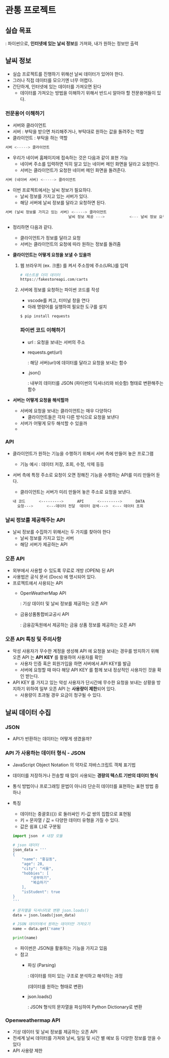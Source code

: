 # 관통 프로젝트

## 실습 목표

: 파이썬으로, **인터넷에 있는 날씨 정보**를 가져와, 내가 원하는 정보만 출력

## 날씨 정보

- 실습 프로젝트를 진행하기 위해선 날씨 데이터가 있어야 한다.
- 그러나 직접 데이터를 모으기엔 너무 어렵다.
- 간단하게, 인터넷에 있는 데이터를 가져오면 된다
    - 데이터를 가져오는 방법을 이해하기 위해서 반드시 알아야 할 전문용어들이 있다.

### 전문용어 이해하기

- 서버와 클라이언트
- 서버 : 부탁을 받으면 처리해주거나, 부탁대로 원하는 값을 돌려주는 역할
- 클라이언트 : 부탁을 하는 역할

```python
서버 <-----> 클라이언트
```

- 우리가 네이버 홈페이지에 접속하는 것은 다음과 같이 표현 가능
    - 네이버 주소를 입력하면 익히 알고 있는 네이버 메인 화면을 달라고 요청한다.
    - 서버는 클라이언트가 요청한 네이버 메인 화면을 돌려준다.

```python
서버 (네이버 서버) <-----> 클라이언트
```

- 이번 프로젝트에서는 날씨 정보가 필요하다.
    - 날씨 정보를 가지고 있는 서버가 있다.
    - 해당 서버에 날씨 정보를 달라고 요청하면 된다.

```python
서버 (날씨 정보를 가지고 있는 서버) <-----> 클라이언트
							날씨 정보 제공 --->           <--- 날씨 정보 요구
```

- 정리하면 다음과 같다.
    - 클라이언트가 정보를 달라고 요청
    - 서버는 클라이언트의 요청에 따라 원하는 정보를 돌려줌
- **클라이언트는 어떻게 요청을 보낼 수 있을까**
    1. 웹 브라우저 (ex. 크롬) 를 켜서 주소창에 주소(URL)를 입력
        
        ```python
        # 테스트용 더미 데이터
        https://fakestoreapi.com/carts
        ```
        
    2. 서버에 정보를 요청하는 파이썬 코드를 작성
        - vscode를 켜고, 터미널 창을 연다
        - 아래 명령어를 실행하여 필요한 도구를 설치
        
        ```bash
        $ pip install requests
        ```
        
        ### 파이썬 코드 이해하기
        
        - url : 요청을 보내는 서버의 주소
        - requests.get(url)
            
            : 해당 서버(url)에 데이터를 달라고 요청을 보내는 함수
            
        - .json()
            
            : 내부의 데이터를 JSON (파이썬의 딕셔너리와 비슷함) 형태로 변환해주는 함수
            
- **서버는 어떻게 요청을 해석할까**
    - 서버에 요청을 보내는 클라이언트는 매우 다양하다
        - 클라이언트들은 각자 다른 방식으로 요청을 보낸다
    - 서버가 어떻게 모두 해석할 수 있을까
    - 

### API

- 클라이언트가 원하는 기능을 수행하기 위해서 서버 측에 만들어 놓은 프로그램
    - 기능 예시 : 데이터 저장, 조회, 수정, 삭제 등등
- 서버 측에 특정 주소로 요청이 오면 정해진 기능을 수행하는 API를 미리 만들어 둔다.
    - 클라이언트는 서버가 미리 만들어 놓은 주소로 요청을 보낸다.
    
    ```bash
    내 코드      <--------->      API      <--------->      DATA
      요청--->      <---데이터 전달  데이터 검색--->  <--- 데이터 조회
    ```
    

### 날씨 정보를 제공해주는 API

- 날씨 정보를 수집하기 위해서는 두 가지를 찾아야 한다
    - 날씨 정보를 가지고 있는 서버
    - 해당 서버가 제공하는 API

### 오픈 API

- 외부에서 사용할 수 있도록 무료로 개방 (OPEN) 된 API
- 사용법은 공식 문서 (Docs) 에 명시되어 있다.
- 프로젝트에서 사용되는 API
    - OpenWeatherMap API
        
        : 기상 데이터 및 날씨 정보를 제공하는 오픈 API
        
    - 금융상품통합비교공시 API
        
        : 금융감독원에서 제공하는 금융 상품 정보를 제공하는 오픈 API
        

### 오픈 API 특징 및 주의사항

- 악성 사용자가 무수한 계정을 생성해 API 에 요청을 보내는 경우를 방지하기 위해 오픈 API 는 **API KEY** 를 활용하여 사용자를 확인
    - 사용자 인증 혹은 회원가입을 하면 서버에서 API KEY를 발급
    - 서버에 요청할 때 마다 해당 API KEY 를 함께 보내 정상적인 사용자인 것을 확인 받는다.
- API KEY 를 가지고 있는 악성 사용자가 단시간에 무수한 요청을 보내는 상황을 방지하기 위하여 일부 오픈 API 는 **사용량이 제한**되어 있다.
    - 사용량이 초과될 경우 요금이 청구될 수 있다.

## 날씨 데이터 수집

### JSON

- API가 반환하는 데이터는 어떻게 생겼을까?

### API 가 사용하는 데이터 형식 - JSON

- JavaScript Object Notation 의 약자로 자바스크립트 객체 표기법
- 데이터를 저장하거나 전송할 때 많이 사용되는 **경량의 텍스트 기반의 데이터 형식**
- 통식 방법이나 프로그래밍 문법이 아니라 단순히 데이터를 표현하는 표현 방법 중 하나
- 특징
    - 데이터는 중괄호({}) 로 둘러싸인 키-값 쌍의 집합으로 표현됨
    - 키 = 문자열 / 값 = 다양한 데이터 유형을 가질 수 있다.
    - 값은 쉼표 (,)로 구분됨
    
    ```python
    import json  # 내장 모듈
    
    # json 데이터
    json_data = '''
    {
    	"name": "홍길동",
    	"age": 28,
    	"city": "서울",
    	"hobbies": [
    		"공부하기",
    		"복습하기"
    	],
    	"isStudent": true
    }
    '''
    
    # 문자열을 딕셔너리로 변환 json.loads()
    data = json.loads(json_data)
    
    # JSON 데이터에서 원하는 데이터만 가져오기
    name = data.get('name')
    
    print(name)
    ```
    
    - 파이썬은 JSON을 활용하는 기능을 가지고 있음
    - 참고
        - 파싱 (Parsing)
            
            : 데이터를 의미 있는 구조로 분석하고 해석하는 과정
            
            (데이터를 원하는 형태로 변환)
            
        - json.loads()
            
            : JSON 형식의 문자열을 파싱하여 Python Dictionary로 변환
            

### Openweathermap API

- 기상 데이터 및 날씨 정보를 제공하는 오픈 API
- 전세계 날씨 데이터를 가져와 날씨, 일일 및 시간 별 예보 등 다양한 정보를 얻을 수 있다
- API 사용량 제한